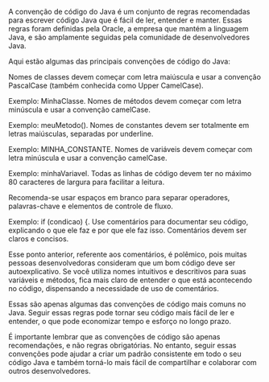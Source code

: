 A convenção de código do Java é um conjunto de regras recomendadas para escrever código Java que é fácil de ler, entender e manter. Essas regras foram definidas pela Oracle, a empresa que mantém a linguagem Java, e são amplamente seguidas pela comunidade de desenvolvedores Java.

Aqui estão algumas das principais convenções de código do Java:

Nomes de classes devem começar com letra maiúscula e usar a convenção PascalCase (também conhecida como Upper CamelCase).

Exemplo: MinhaClasse.
Nomes de métodos devem começar com letra minúscula e usar a convenção camelCase.

Exemplo: meuMetodo().
Nomes de constantes devem ser totalmente em letras maiúsculas, separadas por underline.

Exemplo: MINHA_CONSTANTE.
Nomes de variáveis devem começar com letra minúscula e usar a convenção camelCase.

Exemplo: minhaVariavel.
Todas as linhas de código devem ter no máximo 80 caracteres de largura para facilitar a leitura.

Recomenda-se usar espaços em branco para separar operadores, palavras-chave e elementos de controle de fluxo.

Exemplo: if (condicao) {.
Use comentários para documentar seu código, explicando o que ele faz e por que ele faz isso. Comentários devem ser claros e concisos.

Esse ponto anterior, referente aos comentários, é polêmico, pois muitas pessoas desenvolvedoras consideram que um bom código deve ser autoexplicativo. Se você utiliza nomes intuitivos e descritivos para suas variáveis e métodos, fica mais claro de entender o que está acontecendo no código, dispensando a necessidade de uso de comentários.

Essas são apenas algumas das convenções de código mais comuns no Java. Seguir essas regras pode tornar seu código mais fácil de ler e entender, o que pode economizar tempo e esforço no longo prazo.

É importante lembrar que as convenções de código são apenas recomendações, e não regras obrigatórias. No entanto, seguir essas convenções pode ajudar a criar um padrão consistente em todo o seu código Java e também torná-lo mais fácil de compartilhar e colaborar com outros desenvolvedores.
